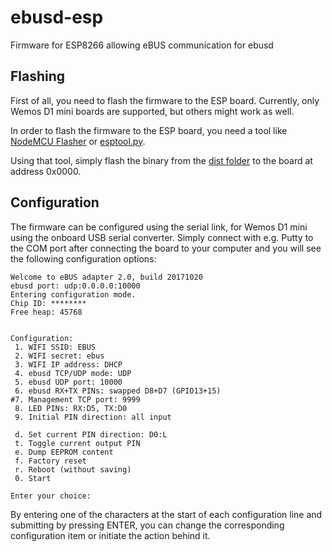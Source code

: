 # ebusd-esp
Firmware for ESP8266 allowing eBUS communication for ebusd

## Flashing
First of all, you need to flash the firmware to the ESP board. Currently, only Wemos D1 mini boards are supported, but others might work as well.

In order to flash the firmware to the ESP board, you need a tool like [NodeMCU Flasher](https://nodemcu.readthedocs.io/en/master/en/flash/#nodemcu-flasher) or [esptool.py](https://nodemcu.readthedocs.io/en/master/en/flash/#esptoolpy).

Using that tool, simply flash the binary from the [dist folder](https://github.com/john30/ebusd-esp/tree/master/dist) to the board at address 0x0000.

## Configuration
The firmware can be configured using the serial link, for Wemos D1 mini using the onboard USB serial converter. Simply connect with e.g. Putty to the COM port after connecting the board to your computer and you will see the following configuration options:

```
Welcome to eBUS adapter 2.0, build 20171020
ebusd port: udp:0.0.0.0:10000
Entering configuration mode.
Chip ID: ********
Free heap: 45768


Configuration:
 1. WIFI SSID: EBUS
 2. WIFI secret: ebus
 3. WIFI IP address: DHCP
 4. ebusd TCP/UDP mode: UDP
 5. ebusd UDP port: 10000
 6. ebusd RX+TX PINs: swapped D8+D7 (GPIO13+15)
#7. Management TCP port: 9999
 8. LED PINs: RX:D5, TX:D0
 9. Initial PIN direction: all input

 d. Set current PIN direction: D0:L
 t. Toggle current output PIN
 e. Dump EEPROM content
 f. Factory reset
 r. Reboot (without saving)
 0. Start

Enter your choice:
```

By entering one of the characters at the start of each configuration line and submitting by pressing ENTER, you can change the corresponding configuration item or initiate the action behind it.
